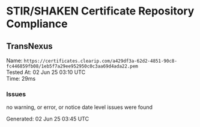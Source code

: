 # STIR/SHAKEN Certificate Repository Compliance

## TransNexus

Name: `https://certificates.clearip.com/a429df3a-62d2-4851-90c8-fc446859fb08/1eb5f7a29ee952950c0c3aa69d4ada22.pem`\
Tested At: 02 Jun 25 03:10 UTC\
Time: 29ms

### Issues

no warning, or error, or notice date level issues were found

Generated: 02 Jun 25 03:45 UTC